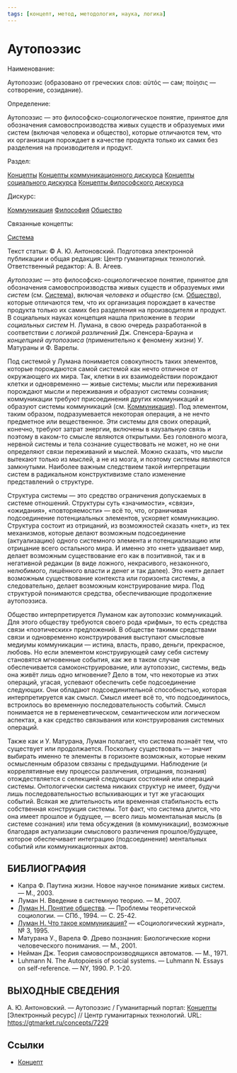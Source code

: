 ```yaml
---
tags: [концепт, метод, методология, наука, логика]
---
```

# Аутопоэзис

Наименование:

Аутопоэзис (образовано от греческих слов: αὐτός — сам; ποίησις — сотворение, созидание).

Определение:

Аутопоэзис — это философско-социологическое понятие, принятое для обозначения самовоспроизводства живых существ и образуемых ими систем (включая человека и общество), которые отличаются тем, что их организация порождает в качестве продукта только их самих без разделения на производителя и продукт.

Раздел:

[Концепты](https://gtmarket.ru/concepts/)  [Концепты коммуникационного дискурса](https://gtmarket.ru/concepts/media-concepts) [Концепты социального дискурса](https://gtmarket.ru/concepts/social-concepts) [Концепты философского дискурса](https://gtmarket.ru/concepts/philosophical-concepts)

Дискурс:

[Коммуникация](https://gtmarket.ru/concepts/7132) [Философия](https://gtmarket.ru/concepts/6862) [Общество](https://gtmarket.ru/concepts/6866)

Связанные концепты:

[Система](https://gtmarket.ru/concepts/7091)

Текст статьи: © А. Ю. Антоновский. Подготовка электронной публикации и общая редакция: Центр гуманитарных технологий. Ответственный редактор: А. В. Агеев.

_Аутопоэзис_ — это философско-социологическое понятие, принятое для обозначения самовоспроизводства живых существ и образуемых ими _систем_ (см. [Система](https://gtmarket.ru/concepts/7091)), включая _человека_ и _общество_ (см. [Общество](https://gtmarket.ru/concepts/6866)), которые отличаются тем, что их организация порождает в качестве продукта только их самих без разделения на производителя и продукт. В социальных науках концепция нашла приложение в _теории социальных систем_ Н. Лумана, в свою очередь разработанной в соответствии с _логикой различений_ Дж. Спенсера-Брауна и _концепцией аутопоэзиса_ (применительно к феномену жизни) У. Матураны и Ф. Варелы.

Под системой у Лумана понимается совокупность таких элементов, которые порождаются самой системой как нечто отличное от окружающего их мира. Так, клетки в их взаимодействии порождают клетки и одновременно — живые системы; мысли или переживания порождают мысли и переживания и образуют системы сознания; коммуникации требуют присоединения других коммуникаций и образуют системы коммуникаций (см. [Коммуникация](https://gtmarket.ru/concepts/7132)). Под элементом, таким образом, подразумевается некоторая операция, а не нечто предметное или вещественное. Эти системы для своих операций, конечно, требуют затрат энергии, включены в каузальную связь и поэтому в каком-то смысле являются открытыми. Без головного мозга, нервной системы и тела сознание существовать не может, но не они определяют связи переживаний и мыслей. Можно сказать, что мысли вытекают только из мыслей, а не из мозга, и поэтому системы являются замкнутыми. Наиболее важным следствием такой интерпретации систем в радикальном конструктивизме стало изменение представлений о структуре.

Структура системы — это средство ограничения допускаемых в системе отношений. Структуры суть «значимости», «связи», «ожидания», «повторяемости» — всё то, что, ограничивая подсоединение потенциальных элементов, ускоряет коммуникацию. Структура состоит из отрицаний, из возможностей сказать «нет», из тех механизмов, которые делают возможным подсоединение (актуализацию) одного системного элемента и потенциализацию или отрицание всего остального мира. И именно это «нет» удваивает мир, делает возможным существование его как в позитивной, так и в негативной редакции (в виде ложного, некрасивого, незаконного, нелюбимого, лишённого власти и денег и так далее). Это «нет» делает возможным существование контекста или горизонта системы, а следовательно, делает возможным конструирование мира. Под структурой понимаются средства, обеспечивающие продолжение аутопоэзиса.

Общество интерпретируется Луманом как аутопоэзис коммуникаций. Для этого обществу требуются своего рода «рифмы», то есть средства связи «поэтических» предложений. В обществе такими средствами связи и одновременно конструирования выступают смысловые медиумы коммуникации — истина, власть, право, деньги, прекрасное, любовь. Но если элементом конструирующей саму себя систему становятся мгновенные события, как же в таком случае обеспечивается самоконструирование, или аутопоэзис, системы, ведь она живёт лишь одно мгновение? Дело в том, что некоторые из этих операций, угасая, успевают обеспечить себе подсоединение следующих. Они обладают подсоединительной способностью, которая интерпретируется как смысл. Смысл имеет всё то, что подсоединилось, встроилось во временную последовательность событий. Смысл понимается не в герменевтическом, семантическом или логическом аспектах, а как средство связывания или конструирования системных операций.

Также как и У. Матурана, Луман полагает, что система познаёт тем, что существует или продолжается. Поскольку существовать — значит выбирать именно те элементы в горизонте возможных, которые неким осмысленным образом связаны с предыдущими. Наблюдение (и коррелятивные ему процессы различения, отрицания, познания) отождествляется с селекцией следующих состояний или операций системы. Онтологически система никаких структур не имеет, будучи лишь последовательностью вспыхивающих и тут же угасающих событий. Всякая же длительность или временная стабильность есть собственная конструкция системы. Тот факт, что система длится, что она имеет прошлое и будущее, — всего лишь моментальная мысль (в системе сознания) или тема обсуждения (в коммуникации), возможные благодаря актуализации смыслового различения прошлое/будущее, которое обеспечивает интеграцию (подсоединение) ментальных событий или коммуникационных актов.

## БИБЛИОГРАФИЯ

- Капра Ф. Паутина жизни. Новое научное понимание живых систем. — М., 2003.
- Луман Н. Введение в системную теорию. — М., 2007.
- [Луман Н. Понятие общества](https://gtmarket.ru/library/articles/2969). — Проблемы теоретической социологии. — СПб., 1994. — С. 25-42.
- [Луман Н. Что такое коммуникация?](https://gtmarket.ru/library/articles/2954) — «Социологический журнал», № 3, 1995.
- Матурана У., Варела Ф. Древо познания: Биологические корни человеческого понимания. — М., 2001.
- Нейман Дж. Теория самовоспроизводящихся автоматов. — М., 1971.
- Luhmann N. The Autopoiesis of social systems. — Luhmann N. Essays on self-reference. — NY, 1990. P. 1-20.

## ВЫХОДНЫЕ СВЕДЕНИЯ

А. Ю. Антоновский. — Аутопоэзис / Гуманитарный портал: [Концепты](https://gtmarket.ru/concepts/) [Электронный ресурс] // Центр гуманитарных технологий. URL: <https://gtmarket.ru/concepts/7229>

## Ссылки

- [Концепт](Концепт.md)
